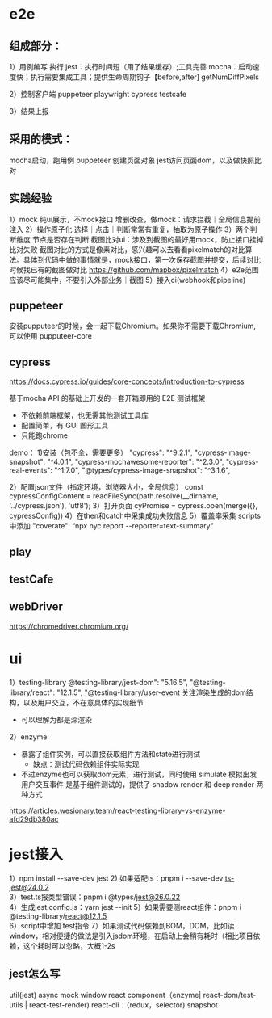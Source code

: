 # e2e
## 组成部分：

1）用例编写 执行
jest：执行时间短（用了结果缓存）;工具完善
mocha：启动速度快；执行需要集成工具；提供生命周期钩子【before,after]
getNumDiffPixels

2）控制客户端
puppeteer
playwright
cypress
testcafe

3）结果上报

## 采用的模式：
mocha启动，跑用例
puppeteer 创建页面对象
jest访问页面dom，以及做快照比对


## 实践经验
1）mock
纯ui展示，不mock接口
增删改查，做mock：请求拦截｜全局信息提前注入
2）操作原子化
选择｜点击｜判断常常有重复，抽取为原子操作
3）两个判断维度
节点是否存在判断
截图比对ui：涉及到截图的最好用mock，防止接口挂掉比对失败
截图对比的方式是像素对比，感兴趣可以去看看pixelmatch的对比算法。具体到代码中做的事情就是，mock接口，第一次保存截图并提交，后续对比时候找已有的截图做对比
https://github.com/mapbox/pixelmatch
4）e2e范围应该尽可能集中，不要引入外部业务｜截图
5）接入ci(webhook和pipeline)

## puppeteer
安装pupputeer的时候，会一起下载Chromium。如果你不需要下载Chromium, 可以使用 pupputeer-core


## cypress
https://docs.cypress.io/guides/core-concepts/introduction-to-cypress

基于mocha API 的基础上开发的一套开箱即用的 E2E 测试框架
- 不依赖前端框架，也无需其他测试工具库
- 配置简单，有 GUI 图形工具
- 只能跑chrome

demo：
1)安装（包不全，需要更多）
"cypress": "^9.2.1",
"cypress-image-snapshot": "^4.0.1",
"cypress-mochawesome-reporter": "^2.3.0",
"cypress-real-events": "^1.7.0",
"@types/cypress-image-snapshot": "^3.1.6",

2）配置json文件（指定环境，浏览器大小，全局信息）
const cypressConfigContent = readFileSync(path.resolve(__dirname, '../cypress.json'), 'utf8');
3）打开页面 
cyPromise = cypress.open(merge({}, cypressConfig)) 
4）在then和catch中采集成功失败信息
5）覆盖率采集
scripts中添加
"coverate": “npx nyc report --reporter=text-summary"
## play

## testCafe
## webDriver
https://chromedriver.chromium.org/


# ui
1）testing-library 
@testing-library/jest-dom": "5.16.5",
"@testing-library/react": "12.1.5",
"@testing-library/user-event
关注渲染生成的dom结构，以及用户交互，不在意具体的实现细节
- 可以理解为都是深渲染

2）enzyme
- 暴露了组件实例，可以直接获取组件方法和state进行测试
  - 缺点：测试代码依赖组件实际实现
- 不过enzyme也可以获取dom元素，进行测试，同时使用 simulate 模拟出发用户交互事件
是基于组件测试的，提供了 shadow render 和 deep render 两种方式

https://articles.wesionary.team/react-testing-library-vs-enzyme-afd29db380ac

# jest接入
1）npm install --save-dev jest
2) 如果适配ts：pnpm i --save-dev ts-jest@24.0.2    
3）test.ts报类型错误：pnpm i @types/jest@26.0.22    
4）生成jest.config.js：yarn jest --init 
5）如果需要测react组件：pnpm i @testing-library/react@12.1.5     
6）script中增加 test指令
7）如果测试代码依赖到BOM，DOM，比如读window，相对便捷的做法是引入jsdom环境，在启动上会稍有耗时（相比项目依赖，这个耗时可以忽略，大概1-2s

## jest怎么写
util(jest)
async
mock
window
react component（enzyme| react-dom/test-utils | react-test-render)
react-cli：（redux，selector)
snapshot




